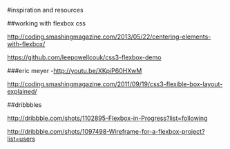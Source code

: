 #inspiration and resources

##working with flexbox css

http://coding.smashingmagazine.com/2013/05/22/centering-elements-with-flexbox/

https://github.com/leepowellcouk/css3-flexbox-demo

###eric meyer -http://youtu.be/XKpiP60HXwM

http://coding.smashingmagazine.com/2011/09/19/css3-flexible-box-layout-explained/

##dribbbles

http://dribbble.com/shots/1102895-Flexbox-in-Progress?list=following

http://dribbble.com/shots/1097498-Wireframe-for-a-flexbox-project?list=users